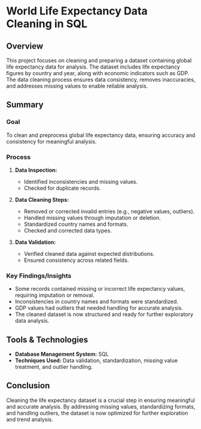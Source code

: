 # World Life Expectancy Data Cleaning in SQL

## Overview
This project focuses on cleaning and preparing a dataset containing global life expectancy data for analysis. The dataset includes life expectancy figures by country and year, along with economic indicators such as GDP. The data cleaning process ensures data consistency, removes inaccuracies, and addresses missing values to enable reliable analysis.

## Summary
### Goal
To clean and preprocess global life expectancy data, ensuring accuracy and consistency for meaningful analysis.

### Process
1. **Data Inspection:**
   - Identified inconsistencies and missing values.
   - Checked for duplicate records.
   
2. **Data Cleaning Steps:**
   - Removed or corrected invalid entries (e.g., negative values, outliers).
   - Handled missing values through imputation or deletion.
   - Standardized country names and formats.
   - Checked and corrected data types.

3. **Data Validation:**
   - Verified cleaned data against expected distributions.
   - Ensured consistency across related fields.

### Key Findings/Insights
- Some records contained missing or incorrect life expectancy values, requiring imputation or removal.
- Inconsistencies in country names and formats were standardized.
- GDP values had outliers that needed handling for accurate analysis.
- The cleaned dataset is now structured and ready for further exploratory data analysis.

## Tools & Technologies
- **Database Management System:** SQL
- **Techniques Used:** Data validation, standardization, missing value treatment, and outlier handling.

## Conclusion
Cleaning the life expectancy dataset is a crucial step in ensuring meaningful and accurate analysis. By addressing missing values, standardizing formats, and handling outliers, the dataset is now optimized for further exploration and trend analysis.

